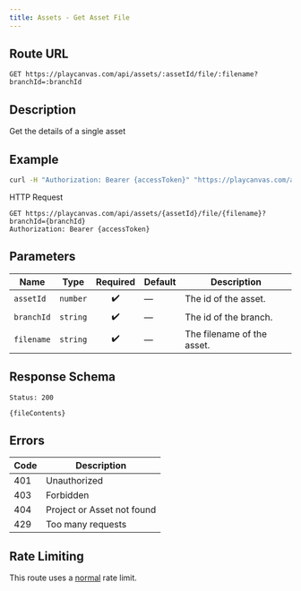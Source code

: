 ```yaml
---
title: Assets - Get Asset File
---
```


## Route URL

```none
GET https://playcanvas.com/api/assets/:assetId/file/:filename?branchId=:branchId
```

## Description

Get the details of a single asset

## Example

```bash
curl -H "Authorization: Bearer {accessToken}" "https://playcanvas.com/api/assets/{assetId}/file/{filename}?branchId={branchId}"
```

HTTP Request

```text
GET https://playcanvas.com/api/assets/{assetId}/file/{filename}?branchId={branchId}
Authorization: Bearer {accessToken}
```

## Parameters

| Name        | Type       | Required | Default | Description                |
| ----------- | ---------- | :------: | ------- | -------------------------- |
| `assetId`   | `number`   |   ✔️     |   —     | The id of the asset.       |
| `branchId`  | `string`   |   ✔️     |   —     | The id of the branch.      |
| `filename`  | `string`   |   ✔️     |   —     | The filename of the asset. |

## Response Schema

```none
Status: 200
```

```none
{fileContents}
```

## Errors

| Code | Description                |
| ---- | -------------------------- |
| 401  | Unauthorized               |
| 403  | Forbidden                  |
| 404  | Project or Asset not found |
| 429  | Too many requests          |

## Rate Limiting

This route uses a [normal][1] rate limit.

[1]: /user-manual/api#rate-limiting
